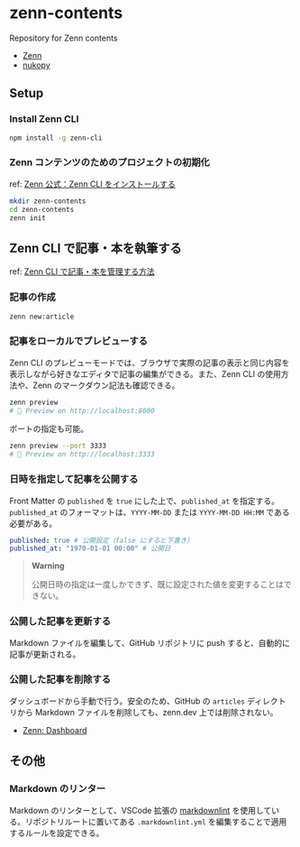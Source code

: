 # zenn-contents

Repository for Zenn contents

- [Zenn](https://zenn.dev/)
- [nukopy](https://zenn.dev/pyteyon)

## Setup

### Install Zenn CLI

```sh
npm install -g zenn-cli
```

### Zenn コンテンツのためのプロジェクトの初期化

ref: [Zenn 公式：Zenn CLI をインストールする](https://zenn.dev/zenn/articles/install-zenn-cli)

```sh
mkdir zenn-contents
cd zenn-contents
zenn init
```

## Zenn CLI で記事・本を執筆する

ref: [Zenn CLI で記事・本を管理する方法](https://zenn.dev/zenn/articles/zenn-cli-guide)

### 記事の作成

```sh
zenn new:article
```

### 記事をローカルでプレビューする

Zenn CLI のプレビューモードでは、ブラウザで実際の記事の表示と同じ内容を表示しながら好きなエディタで記事の編集ができる。また、Zenn CLI の使用方法や、Zenn のマークダウン記法も確認できる。

```sh
zenn preview
# 👀 Preview on http://localhost:8000
```

ポートの指定も可能。

```sh
zenn preview --port 3333
# 👀 Preview on http://localhost:3333
```

### 日時を指定して記事を公開する

Front Matter の `published` を `true` にした上で、`published_at` を指定する。`published_at` のフォーマットは、`YYYY-MM-DD` または `YYYY-MM-DD HH:MM` である必要がある。

```yml
published: true # 公開設定（false にすると下書き）
published_at: "1970-01-01 00:00" # 公開日
```

> **Warning**
>
> 公開日時の指定は一度しかできず、既に設定された値を変更することはできない。

### 公開した記事を更新する

Markdown ファイルを編集して、GitHub リポジトリに push すると、自動的に記事が更新される。

### 公開した記事を削除する

ダッシュボードから手動で行う。安全のため、GitHub の `articles` ディレクトリから Markdown ファイルを削除しても、zenn.dev 上では削除されない。

- [Zenn: Dashboard](https://zenn.dev/dashboard)

## その他

### Markdown のリンター

Markdown のリンターとして、VSCode 拡張の [markdownlint](https://marketplace.visualstudio.com/items?itemName=DavidAnson.vscode-markdownlint) を使用している。リポジトリルートに置いてある `.markdownlint.yml` を編集することで適用するルールを設定できる。
